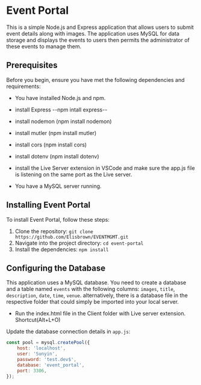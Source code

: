 # Event Portal

This is a simple Node.js and Express application that allows users to submit event details along with images. The application uses MySQL for data storage and displays the events to users then permits the administrator of these events to manage them.

## Prerequisites

Before you begin, ensure you have met the following dependencies and requirements:

- You have installed Node.js and npm.
- install Express --npm intall express--
- install nodemon (npm install nodemon)
- install mutler (npm install mutler)
- install cors (npm install cors)
- install dotenv (npm install dotenv)
- install the Live Server extension in VSCode and make sure the app.js file is listening on the same port as the Live server.

- You have a MySQL server running.

## Installing Event Portal

To install Event Portal, follow these steps:

1. Clone the repository: `git clone https://github.com/Elisbrown/EVENTMGMT.git`
2. Navigate into the project directory: `cd event-portal`
3. Install the dependencies: `npm install`

## Configuring the Database

This application uses a MySQL database. You need to create a database and a table named `events` with the following columns: `images`, `title`, `description`, `date`, `time`, `venue`.
alternatively, there is a database file in the respective folder that could simply be imported into your local server. 
- Run  the index.html file in the Client folder with Live server extension. Shortcut(Alt+L+O)

Update the database connection details in `app.js`:

```javascript
const pool = mysql.createPool({
    host: 'localhost',
    user: 'Sunyin',
    password: 'test.dev$',
    database: 'event_portal',
    port: 3306,  
});
